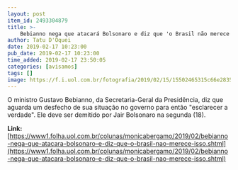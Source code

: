 ```yaml
---
layout: post
item_id: 2493304879
title: >-
    Bebianno nega que atacará Bolsonaro e diz que 'o Brasil não merece isso'
author: Tatu D'Oquei
date: 2019-02-17 10:23:00
pub_date: 2019-02-17 10:23:00
time_added: 2019-02-17 23:50:05
categories: [avisamos]
tags: []
image: https://f.i.uol.com.br/fotografia/2019/02/15/15502465315c66e283598cf_1550246531_3x2_rt.jpg
---
```


O ministro Gustavo Bebianno, da Secretaria-Geral da Presidência, diz que aguarda um desfecho de sua situação no governo para então "esclarecer a verdade". Ele deve ser demitido por Jair Bolsonaro na segunda (18).

**Link:** [https://www1.folha.uol.com.br/colunas/monicabergamo/2019/02/bebianno-nega-que-atacara-bolsonaro-e-diz-que-o-brasil-nao-merece-isso.shtml](https://www1.folha.uol.com.br/colunas/monicabergamo/2019/02/bebianno-nega-que-atacara-bolsonaro-e-diz-que-o-brasil-nao-merece-isso.shtml)

